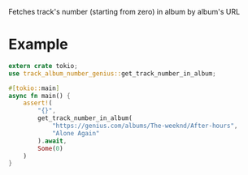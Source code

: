 Fetches track's number (starting from zero) in album by album's URL

# Example

```Rust
extern crate tokio;
use track_album_number_genius::get_track_number_in_album;

#[tokio::main]
async fn main() {
    assert!(
        "{}", 
        get_track_number_in_album(
            "https://genius.com/albums/The-weeknd/After-hours", 
            "Alone Again"
        ).await, 
        Some(0)
    ) 
}
```
